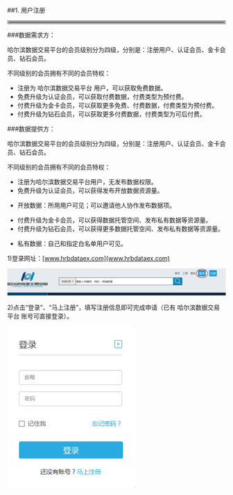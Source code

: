 ##1. 用户注册
<hr style=" border:4px solid #A9A9A9;" />

###数据需求方：

哈尔滨数据交易平台的会员级别分为四级，分别是：注册用户、认证会员、金卡会员、钻石会员。

不同级别的会员拥有不同的会员特权：

- 注册为  哈尔滨数据交易平台 用户，可以获取免费数据。
- 免费升级为认证会员，可以获取付费数据，付费类型为预付费。
- 付费升级为金卡会员，可以获取更多免费、付费数据，付费类型为预付费。
- 付费升级为钻石会员，可以获取更多付费数据，付费类型为可后付费。

###数据提供方：

哈尔滨数据交易平台的会员级别分为四级，分别是：注册用户、认证会员、金卡会员、钻石会员。

不同级别的会员拥有不同的会员特权：

- 注册为哈尔滨数据交易平台用户，无发布数据权限。
- 免费升级为认证会员，可以获得发布开放数据资源量。
 * 开放数据：所用用户可见；可以邀请他人协作发布数据项。
- 付费升级为金卡会员，可以获得数据托管空间、发布私有数据等资源量。
- 付费升级为钻石会员，可以获得更多数据托管空间、发布私有数据等资源量。
 * 私有数据：自己和指定白名单用户可见。

1)登录网址：[www.hrbdataex.com](www.hrbdataex.com)

![](img/login.png)

2)点击“登录”、“马上注册”，填写注册信息即可完成申请（已有 哈尔滨数据交易平台 账号可直接登录）。

![](img/register.png)